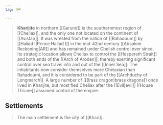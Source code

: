 ```yaml
---
tag: 🗺️

---
```

> **Kharijite** in northern [[Garund]] is the southernmost region of [[Cheliax]], and the only one not located on the continent of [[Avistan]]. It was wrested from the nation of [[Rahadoum]] by [[Haliad I|Prince Haliad I]] in the mid-42nd century [[Absalom Reckoning|AR]] and has remained under Chelish control ever since. Its strategic location allows Cheliax to control the [[Hespereth Strait]] and both ends of the [[Arch of Aroden]], thereby exerting significant control over sea travel into and out of the [[Inner Sea]]. The inhabitants now consider themselves more Chelaxian than Rahadoumi, and it is considered to be part of the [[Archduchy of Longmarch]]. A large number of [[Brass dragon|brass dragons]] once lived in Kharijite, but most fled Cheliax after the [[Evil|evil]] [[House Thrune]] assumed control of the empire.


## Settlements

> The main settlement is the city of [[Khari]].









